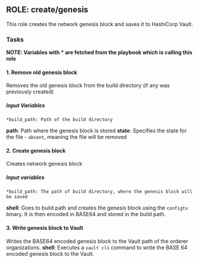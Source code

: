 ## ROLE: create/genesis
 This role creates the network genesis block and saves it to HashiCorp Vault.

### Tasks
**NOTE: Variables with * are fetched from the playbook which is calling this role**
#### 1. Remove old genesis block
Removes the old genesis block from the build directory (if any was previously created)
##### Input Variables
    *build_path: Path of the build directory
**path**: Path where the genesis block is stored
**state**: Specifies the state for the file - `absent`, meaning the file will be removed    

#### 2. Create genesis block
Creates network genesis block 
##### Input variables
    *build_path: The path of build directory, where the genesis block will be saved
**shell**: Goes to build path and creates the genesis block using the `configtx` binary. It is then encoded in BASE64 and stored in the build path.

#### 3. Write genesis block to Vault
Writes the BASE64 encoded genesis block to the Vault path of the orderer organizations.
**shell**: Executes a `vault cli` command to write the BASE 64 encoded genesis block to the Vault.
